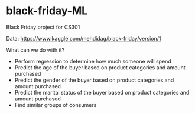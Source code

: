 # black-friday-ML
Black Friday project for CS301

Data:
https://www.kaggle.com/mehdidag/black-friday/version/1

What can we do with it?
* Perform regression to determine how much someone will spend
* Predict the age of the buyer based on product categories and amount purchased
* Predict the gender of the buyer based on product categories and amount purchased
* Predict the marital status of the buyer based on product categories and amount purchased
* Find similar groups of consumers

